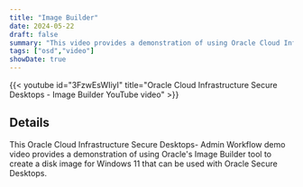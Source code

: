 ```yaml
---
title: "Image Builder"
date: 2024-05-22
draft: false
summary: "This video provides a demonstration of using Oracle Cloud Infrastructure Secure Desktops Image Builder tool to create a disk image for Windows 11 that can be used with Oracle Secure Desktops."
tags: ["osd","video"]
showDate: true
---
```


{{< youtube id="3FzwEsWIiyI" title="Oracle Cloud Infrastructure Secure Desktops - Image Builder YouTube video" >}}

## Details

This Oracle Cloud Infrastructure Secure Desktops- Admin Workflow demo video provides a demonstration of using Oracle's Image Builder tool to create a disk image for Windows 11 that can be used with Oracle Secure Desktops.
